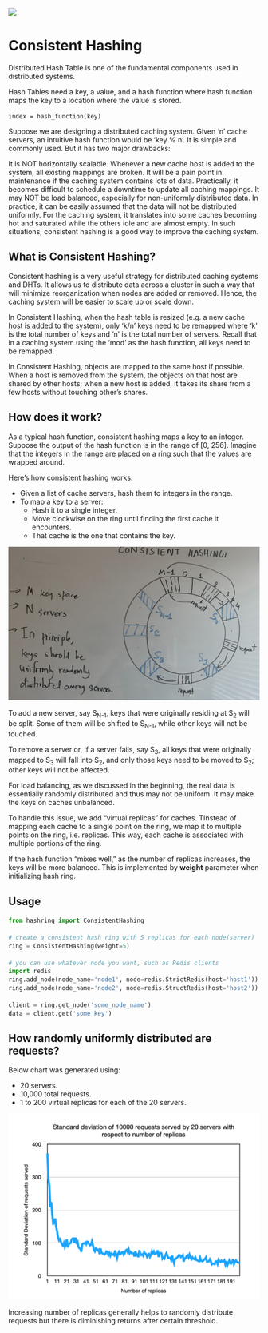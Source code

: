 ![](https://github.com/addadda023/consistent-hashing/workflows/Python%20application/badge.svg)

# Consistent Hashing

Distributed Hash Table is one of the fundamental components used in distributed systems.

Hash Tables need a key, a value, and a hash function where hash function maps the key to a location where the value is stored.

`index = hash_function(key)`

Suppose we are designing a distributed caching system. Given ‘n’ cache servers, an intuitive hash
 function would be ‘key % n’. It is simple and commonly used. But it has two major drawbacks:

It is NOT horizontally scalable. Whenever a new cache host is added to the system, all existing mappings are broken.
 It will be a pain point in maintenance if the caching system contains lots of data. 
 Practically, it becomes difficult to schedule a downtime to update all caching mappings.
It may NOT be load balanced, especially for non-uniformly distributed data. 
In practice, it can be easily assumed that the data will not be distributed uniformly. 
For the caching system, it translates into some caches becoming hot and saturated while the others idle and are almost empty.
In such situations, consistent hashing is a good way to improve the caching system.

## What is Consistent Hashing? 
Consistent hashing is a very useful strategy for distributed caching systems and DHTs. 
It allows us to distribute data across a cluster in such a way that will minimize 
reorganization when nodes are added or removed. Hence, the caching system will be easier to scale up or scale down.

In Consistent Hashing, when the hash table is resized (e.g. a new cache host is added to the system), 
only ‘k/n’ keys need to be remapped where ‘k’ is the total number of keys and ‘n’ is the total number of servers.
 Recall that in a caching system using the ‘mod’ as the hash function, all keys need to be remapped.

In Consistent Hashing, objects are mapped to the same host if possible. When a host is removed from the system,
 the objects on that host are shared by other hosts; when a new host is added, it takes its share from a few hosts without touching other’s shares.

## How does it work? 
As a typical hash function, consistent hashing maps a key to an integer. Suppose the output of the hash function is in the range of [0, 256]. Imagine that the integers in the range are placed on a ring such that the values are wrapped around.

Here’s how consistent hashing works:

* Given a list of cache servers, hash them to integers in the range.
* To map a key to a server:
  * Hash it to a single integer.
  * Move clockwise on the ring until finding the first cache it encounters.
  * That cache is the one that contains the key. 
 
 
![Hash Ring](/static/hash_ring.png)


To add a new server, say S<sub>N-1</sub>, keys that were originally residing at S<sub>2</sub> will be split. 
Some of them will be shifted to S<sub>N-1</sub>, while other keys will not be touched.

To remove a server or, if a server fails, say S<sub>3</sub>, all keys that were originally mapped 
to S<sub>3</sub> will fall into S<sub>2</sub>, and only those keys need to be moved to 
S<sub>2</sub>; other keys will not be affected.

For load balancing, as we discussed in the beginning, the real data is essentially randomly
 distributed and thus may not be uniform. It may make the keys on caches unbalanced.

To handle this issue, we add “virtual replicas” for caches. TInstead of mapping each
 cache to a single point on the ring, we map it to multiple points on the
  ring, i.e. replicas. This way, each cache is associated with multiple portions of the ring.

If the hash function “mixes well,” as the number of replicas increases, the keys 
will be more balanced. This is 
implemented by **weight** parameter when initializing hash ring.

## Usage

```python
from hashring import ConsistentHashing

# create a consistent hash ring with 5 replicas for each node(server)
ring = ConsistentHashing(weight=5)

# you can use whatever node you want, such as Redis clients
import redis
ring.add_node(node_name='node1', node=redis.StrictRedis(host='host1'))
ring.add_node(node_name='node2', node=redis.StructRedis(host='host2'))

client = ring.get_node('some_node_name')
data = client.get('some key')
```

## How randomly uniformly distributed are requests? 
Below chart was generated using:
* 20 servers.
* 10,000 total requests.
* 1 to 200 virtual replicas for each of the 20 servers. 

![](/static/std_dev_vs_replicas.png)

Increasing number of replicas generally helps to randomly distribute requests but there is diminishing returns after certain threshold.

